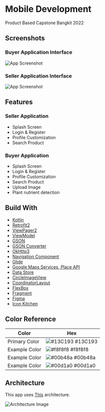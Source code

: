 
# Mobile Development

Product Based Capstone Bangkit 2022


## Screenshots
### Buyer Application Interface

![App Screenshot](https://via.placeholder.com/468x300?text=App+Screenshot+Here)

### Seller Application Interface
![App Screenshot](https://via.placeholder.com/468x300?text=App+Screenshot+Here)

## Features

### Seller Application

- Splash Screen
- Login & Register
- Profile Customization
- Search Product

### Buyer Application

- Splash Screen
- Login & Register
- Profile Customization
- Search Product
- Upload Image
- Plant nutrient detection


## Build With

- [Kotlin](https://kotlinlang.org/)
- [Retrofit2](https://kotlinlang.org/)
- [ViewPager2](https://developer.android.com/jetpack/androidx/releases/viewpager2)
- [ViewModel](https://developer.android.com/topic/libraries/architecture/viewmodel)
- [GSON](https://github.com/google/gson)
- [GSON Converter](https://github.com/square/retrofit/tree/master/retrofit-converters/gson)
- [OkHttp3](https://square.github.io/okhttp/)
- [Navigation Component](https://developer.android.com/guide/navigation/get-started)
- [Glide](https://developer.android.com/guide/navigation/get-started)
- [Google Maps Services, Place API](https://developers.google.com/maps/documentation)
- [Data Store](https://developer.android.com/jetpack/androidx/releases/datastore?hl=id)
- [CircleImageView](https://github.com/hdodenhof/CircleImageView)
- [CoordinatorLayout](https://developer.android.com/jetpack/androidx/releases/coordinatorlayout?hl=id)
- [FlexBox](https://github.com/google/flexbox-layout)
- [Fragment](https://developer.android.com/guide/fragments?hl=id)
- [Figma](https://www.figma.com/)
- [Icon Kitchen](https://icon.kitchen/)


## Color Reference

| Color             | Hex                                                                |
| ----------------- | ------------------------------------------------------------------ |
| Primary Color | ![#13C193](https://via.placeholder.com/10/13C193?text=+) #13C193 |
| Example Color | ![#f8f8f8](https://via.placeholder.com/10/f8f8f8?text=+) #f8f8f8 |
| Example Color | ![#00b48a](https://via.placeholder.com/10/00b48a?text=+) #00b48a |
| Example Color | ![#00d1a0](https://via.placeholder.com/10/00b48a?text=+) #00d1a0 |


## Architecture
This app uses [This]() architecture.

![Architecture Image](https://via.placeholder.com/468x300?text=Architecture+Image+Here)
